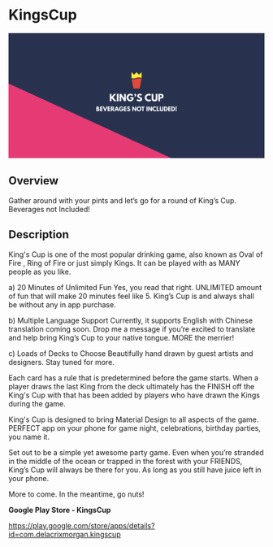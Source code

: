 # KingsCup

![Overview Header](/screenshots/0_header_small.png?raw=true "Overview Header")

## Overview

Gather around with your pints and let’s go for a round of King’s Cup. Beverages not Included!

## Description

King's Cup is one of the most popular drinking game, also known as Oval of Fire , Ring of Fire or just simply Kings. It can be played with as MANY people as you like.

a) 20 Minutes of Unlimited Fun
Yes, you read that right. UNLIMITED amount of fun that will make 20 minutes feel like 5. King’s Cup is and always shall be without any in app purchase.  

b) Multiple Language Support
Currently, it supports English with Chinese translation coming soon. 
Drop me a message if you’re excited to translate and help bring King’s Cup to your native tongue. MORE the merrier!

c) Loads of Decks to Choose
Beautifully hand drawn by guest artists and designers. Stay tuned for more.

Each card has a rule that is predetermined before the game starts. When a player draws the last King from the deck ultimately has the FINISH off the King's Cup with that has been added by players who have drawn the Kings during the game.

King's Cup is designed to bring Material Design to all aspects of the game. PERFECT app on your phone for game night, celebrations, birthday parties, you name it.
 
Set out to be a simple yet awesome party game. Even when you’re stranded in the middle of the ocean or trapped in the forest with your FRIENDS, King’s Cup will always be there for you. As long as you still have juice left in your phone.
 
More to come. In the meantime, go nuts!

**Google Play Store - KingsCup**

https://play.google.com/store/apps/details?id=com.delacrixmorgan.kingscup
